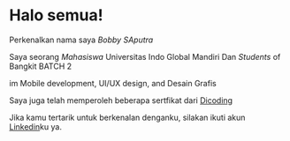 # Halo semua! 

Perkenalkan nama saya *Bobby SAputra*

Saya seorang *Mahasiswa* Universitas Indo Global Mandiri Dan *Students* of Bangkit BATCH 2

im Mobile development, UI/UX design, and Desain Grafis

Saya juga telah memperoleh beberapa sertfikat dari  [Dicoding](https://www.dicoding.com/dashboard)

Jika kamu tertarik untuk berkenalan denganku, silakan ikuti akun [Linkedin](https://www.linkedin.com/in/bobby-saputra-34339a240/)ku ya.
